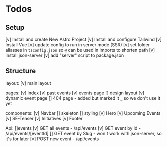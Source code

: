 # Todos 


## Setup
  [v] Install and create New Astro Project
  [v] Install and configure Tailwind
  [v] Install Vue
  [v] update config to run in server mode (SSR)
  [v] set folder aliasses in `tsconfig.json` so `@` can be used in imports to shorten path
  [v] install json-server
    [v] add "server" script to package.json

## Structure
  layout:
    [v] main layout

  pages:
    [v] index
    [v] past events
    [v] events page
      [] design layout
    [v] dynamic event page
    [] 404 page
      - added but marked it `_` so we don't use it yet
    
  components:
    [v] Navbar
      [] skeleton
      [] styling
    [v] Hero
    [v] Upcoming Events
    [v] SE-Teaser
    [v] Initiatives
    [v] Footer
  
  Api:
    []events
      [v] GET all events - /api/events
      [v] GET event by id - /api/events/[eventId]
      [] GET event by Slug
        - won't work with json-server, so it's for later
      [v] POST new event - /api/events
        

